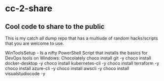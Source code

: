# cc-2-share
## Cool code to share to the public

This is my catch all dump repo that has a multiude of random hacks/scripts that you are welcome to use. 

WinToolsSetup - Is a nifty PowerShell Script that installs the basics for DevOps tools on Windows:
    Chocolately
      choco install git -y
      choco install docker-desktop -y
      choco install kubernetes-cli -y
      choco install terraform -y
      choco install azure-cli -y
      choco install awscli -y
      choco install visualstudiocode -y


    
